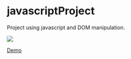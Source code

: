 # javascriptProject

Project using javascript and DOM manipulation.

![](http://christopherdavideh.com/images/javascript_project.png)

[Demo](https://christopherdavideh.github.io/javascriptProject/)

